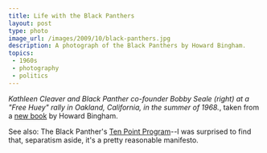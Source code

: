 ```yaml
---
title: Life with the Black Panthers
layout: post
type: photo
image_url: /images/2009/10/black-panthers.jpg
description: A photograph of the Black Panthers by Howard Bingham.
topics:
 - 1960s
 - photography
 - politics
---
```


_Kathleen Cleaver and Black Panther co-founder Bobby Seale (right) at a "Free Huey" rally in Oakland, California, in the summer of 1968._, taken from a [new book][1] by Howard Bingham.

See also: The Black Panther's [Ten Point Program][2]--I was surprised to find that, separatism aside, it's a pretty reasonable manifesto.

[1]:http://www.guardian.co.uk/artanddesign/2009/oct/25/black-panthers-photographs-howard-bingham
[2]:http://www.blackpanther.org/TenPoint.htm